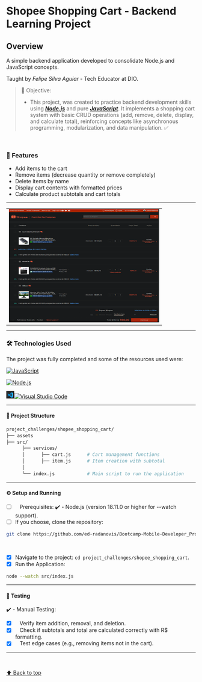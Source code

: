 # Shopee Shopping Cart - Backend Learning Project

## Overview

A simple backend application developed to consolidate Node.js and JavaScript concepts.

Taught by _Felipe Silva Aguiar_ - Tech Educator at DIO.
<br>

> 🎯 Objective:
>
> - This project, was created to practice backend development skills using **_[Node.js](https://nodejs.org)_** and pure **_[JavaScript](https://developer.mozilla.org/en-US/docs/Web/JavaScript)_**. It implements a shopping cart system with basic CRUD operations (add, remove, delete, display, and calculate total), reinforcing concepts like asynchronous programming, modularization, and data manipulation. ✅

<br>

### 🚀 Features

- Add items to the cart
- Remove items (decrease quantity or remove completely)
- Delete items by name
- Display cart contents with formatted prices
- Calculate product subtotals and cart totals

---

<table align="center"
  <tr>
    <td align="center">
      <img src="./assets/Model.png" width="400px;"height="300px;" alt="Logo da EWD Apex"/>
    </td>
  </tr>
</table>

---

### 🛠️ Technologies Used

The project was fully completed and some of the resources used were:

[![JavaScript](https://img.shields.io/badge/-JavaScript-333333?style=flat&logo=javascript)](https://developer.mozilla.org/en-US/docs/Web/JavaScript)

[![Node.js](https://img.shields.io/badge/-Node.js-333333?style=flat&logo=Node.js)](https://nodejs.org/)

[<img src="assets\mini_logo_vscode.png" width="21px" alt="Visual Studio Code Icon">![Visual Studio Code](https://img.shields.io/badge/-Visual_Studio_Code-333333?style=flat&logo=visual-studio-code&logoColor=007ACC)](https://code.visualstudio.com/)

---

#### 📂 Project Structure

```bash
project_challenges/shopee_shopping_cart/
├── assets
├── src/
      ├── services/
      │      ├── cart.js      # Cart management functions
      │      ├── item.js      # Item creation with subtotal
      │
      └── index.js            # Main script to run the application
```

---

#### ⚙️ Setup and Running

- [ ] &nbsp;&nbsp;&nbsp;Prerequisites:
      ✔️ - Node.js (version 18.11.0 or higher for --watch support).<br>
- [ ] If you choose, clone the repository:

```bash
git clone https://github.com/ed-radanovis/Bootcamp-Mobile-Developer_Project-Challenges_06-2025/tree/master/project_challenges/shopee_shopping_cart
```

<br>

- [x] Navigate to the project: `cd project_challenges/shopee_shopping_cart`.
      <br>
- [x] Run the Application:

```bash
node --watch src/index.js
```

---

#### 🔬 Testing

✔️ - Manual Testing:

- [x] &nbsp;&nbsp;&nbsp;Verify item addition, removal, and deletion.
- [x] &nbsp;&nbsp;&nbsp;Check if subtotals and total are calculated correctly with R$ formatting.
- [x] &nbsp;&nbsp;&nbsp;Test edge cases (e.g., removing items not in the cart).

---

<br>

[⬆ Back to top](#shopee-shopping-cart---backend-learning-project)
